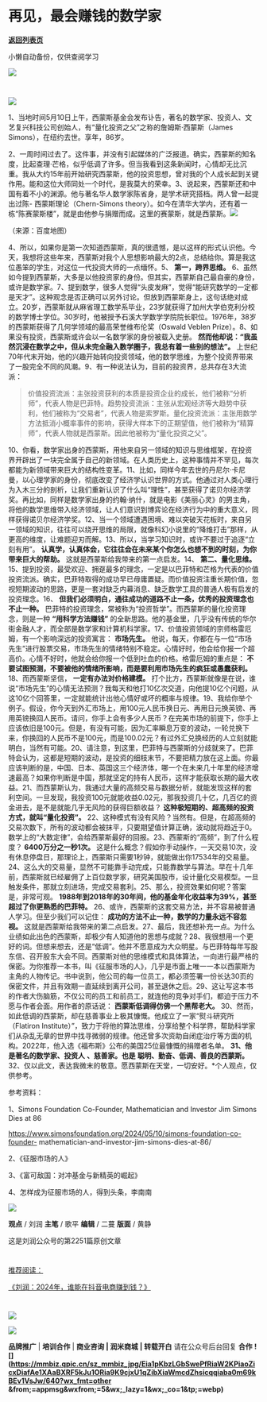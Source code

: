 # 再见，最会赚钱的数学家

[**返回列表页**](/gzh/刘润)

小懒自动备份，仅供查阅学习

‍![](https://mmbiz.qpic.cn/sz_mmbiz_png/Eia1pKbzLGbShFwPjWu0aVJibFzTM5DlxkZZJHiaEyk4QGiceiaroRMukR173LyOyeGMgPhicPqtJ215ficlDcXBy3gRw/640?wx_fmt=other&from;=appmsg&wxfrom;=5&wx;_lazy=1&wx;_co=1&tp;=webp)

#
![](https://mmbiz.qpic.cn/sz_mmbiz_png/Eia1pKbzLGbSlapxBwT1CibMicYTsQ9pxX9m4nayWFqqPxGCiaoeNSOwoKkfpYBsj5eXaIjjVEEatjYgBd8b08PFXw/640?wx_fmt=other&from;=appmsg&wxfrom;=5&wx;_lazy=1&wx;_co=1&tp;=webp)

1、当地时间5月10日上午，西蒙斯基金会发布讣告，著名的数学家、投资人、文艺复兴科技公司创始人，有“量化投资之父”之称的詹姆斯·西蒙斯（James
Simons），在纽约去世。享年，86岁。

2、一周时间过去了。这件事，并没有引起媒体的广泛报道。确实，西蒙斯的知名度，比起查理·芒格，似乎低调了许多。但当我看到这条新闻时，心情却无比沉重。我从大约15年前开始研究西蒙斯，他的投资思想，曾对我的个人成长起到关键作用。能和这位大师同处一个时代，是我莫大的荣幸。3、说起来，西蒙斯还和中国有着不小的渊源。他与著名华人数学家陈省身，是学术研究搭档。两人曾一起提出过陈-
西蒙斯理论（Chern-Simons
theory）。如今在清华大学内，还有着一栋“陈赛蒙斯楼”，就是由他参与捐赠而成。这里的赛蒙斯，就是西蒙斯。![](https://mmbiz.qpic.cn/sz_mmbiz_jpg/Eia1pKbzLGbR2iaYMFzE8YOyEh62hCiadEv2egibmC82H2YVFycafRKS6pdZJB1nNpJUHohH0DMrZRkSl7AHZsyd3Q/640?wx_fmt=jpeg)

（来源：百度地图）

4、所以，如果你是第一次知道西蒙斯，真的很遗憾，是以这样的形式认识他。今天，我想将这些年来，西蒙斯对我个人思想影响最大的2点，总结给你。算是我这位愚笨的学生，对这位一代投资大师的一点缅怀。5、
**第一，跨界思维。**
6、虽然如今提到西蒙斯，大多是以他投资家的身份。但其实，西蒙斯自己最自豪的身份，或许是数学家。7、提到数学，很多人觉得“头皮发麻”，觉得“能研究数学的一定都是天才”。这种观念是否正确可以另外讨论。但放到西蒙斯身上，这句话绝对成立。20岁，西蒙斯就从麻省理工数学系毕业，23岁就获得了加州大学伯克利分校的数学博士学位。30岁时，他被授予石溪大学数学学院院长职位。1976年，38岁的西蒙斯获得了几何学领域的最高荣誉维布伦奖（Oswald
Veblen Prize）。8、如果没有投资，西蒙斯或许会以一名数学家的身份被载入史册。
**然而他却说：“我虽然沉浸在数学之中，但从未完全融入数学圈子，我总有着一些别的想法”。**
上世纪70年代末开始，他的兴趣开始转向投资领域，他的数学思维，为整个投资界带来了一股完全不同的风潮。9、有一种说法认为，目前的投资界，总共存在3大流派：

>
> 价值投资流派：主张投资获利的本质是投资企业的成长，他们被称“分析师”，代表人物是巴菲特。趋势投资流派：主张从宏观经济等大趋势中获利，他们被称为“交易者”，代表人物是索罗斯。量化投资流派：主张用数学方法抵消小概率事件的影响，获得大样本下的正期望值，他们被称为“精算师”，代表人物就是西蒙斯。因此他被称为“量化投资之父”。

10、你看，数学家出身的西蒙斯，用他来自另一领域的知识与思维框架，在投资界开辟出了一块完全属于自己的新领域。在人类历史上，这种事情并不罕见，每次都能为新领域带来巨大的结构性变革。11、比如，同样今年去世的丹尼尔·卡尼曼，以心理学家的身份，彻底改变了经济学认识世界的方式。他通过对人类心理行为入木三分的剖析，让我们重新认识了什么叫“理性”，甚至获得了诺贝尔经济学奖。再比如，同样是数学家出身的约翰·纳什，就是电影《美丽心灵》的男主角，将他的数学思维带入经济领域，让人们意识到博弈论在经济行为中的重大意义，同样获得诺贝尔经济学奖。12、当一个领域遭遇困境、难以突破天花板时，来自另一领域的知识，往往可以绕开思维的局限，就像科幻小说里的“降维打击”那样，从更高的维度，让难题迎刃而解。13、所以，当学习知识时，或许不要过于追逐“立刻有用”。
**认真学，认真体会，它往往会在未来某个你怎么也想不到的时刻，为你带来巨大的帮助。** 这就是西蒙斯给我带来的第一点启发。14、 **第二、量化思维。**
15、提到投资，最受欢迎、拥趸最多的理念，一定是以巴菲特和芒格为代表的价值投资流派。确实，巴菲特取得的成功早已毋庸置疑。而价值投资注重长期价值，忽视短期波动的思路，更是一套对缺乏内幕消息、缺乏数学工具的普通人极有启发的投资理念。16、
**但我们必须明白，通往成功的道路不止一条，优秀的投资理念也不止一种。** 巴菲特的投资理念，常被称为“投资哲学”。而西蒙斯的量化投资理念，则是一种
**“用科学方法赚钱”**
的全新思路。他的基金里，几乎没有传统的华尔街金融人才，而全部是数学家和计算机科学家。17、价值投资领域的宗师格雷厄姆，有一个影响深远的投资寓言：
**市场先生。**
他说，每天，你都在与一位“市场先生”进行股票交易，市场先生的情绪特别不稳定。心情好时，他会给你报一个超高价。心情不好时，他就会给你报一个低到吐血的价格。格雷厄姆的重点是：
**不要试图预测，不要被他的情绪所影响，而是要利用市场先生的疯狂或愚蠢获利。** 18、而西蒙斯坚信， **一定有办法对价格建模。**
打个比方，西蒙斯就像是在说，谁说“市场先生”的心情无法预测？我每天和他打10亿次交道，向他提10亿个问题，从这10亿个回答里，一定就能统计出他心情好或坏的概率与规律。19、我给你举个例子。假设，你今天到外汇市场上，用100元人民币换日元、再用日元换英镑、再用英镑换回人民币。请问，你手上会有多少人民币？在完美市场的前提下，你手上应该依旧是100元。但是，有没有可能，因为汇率瞬息万变的波动，一轮兑换下来，你换回的人民币不是100元，而是100.02元？有过外汇兑换经历的人立刻就能明白，当然有可能。20、请注意，到这里，巴菲特与西蒙斯的分歧就来了。巴菲特会认为，这都是短期的波动，是投资的细枝末节，不要把精力放在这上面。你最应该判断的是，中国、日本、英国这三个经济体，哪一个在未来几十年里的经济增速最高？如果你判断是中国，那就坚定的持有人民币，这样才能获取长期的最大收益。21、而西蒙斯认为，我通过大量的高频交易与数据分析，就能发现这样的套利空间。一旦发现，我投资100元就能收益0.02元，那我投资几十亿，几百亿的资金进去，是不是就能几乎无风险的获得巨额收益？
**这种极短期的、超高频的投资方式，就叫“量化投资”。**
22、这种模式有没有风险？当然有。但是，在超高频的交易次数下，所有的波动都会被抹平，只要期望值计算正确，波动就将趋近于0。数学上的“大数定律”，会给西蒙斯最好的回报。23、西蒙斯的“高频”，到了什么程度？
**6400万分之一秒1次。**
这是什么概念？假如你手动操作，一天交易10次，没有休息停盘日，那理论上，西蒙斯只需要1秒钟，就能做出你17534年的交易量。24、这么大的交易量，显然不可能靠手动完成，只能靠数学与算法。早在十几年前，西蒙斯就已经雇佣了上百位数学家，研究美国股市，设计量化交易模型。一旦触发条件，那就立刻进场，完成交易套利。25、那么，投资效果如何呢？答案是，非常可观。
**1988年到2018年的30年间，他的基金年化收益率为39%，甚至超过了你更熟悉的巴菲特。**
26、或许，西蒙斯的这套交易方法，并不容易被普通人学习。但至少我们可以记住： **成功的方法不止一种，数学的力量永远不容忽视。**
这就是西蒙斯给我带来的第二点启发。27、最后，我还想补充一点。为什么业绩如此出色的西蒙斯，却极少有人知道他的思想与成就？28、我很想用一个更好的词。但想来想去，还是“低调”。他并不愿意成为大众明星。与巴菲特每年写股东信、召开股东大会不同。西蒙斯对他的思维模式和具体算法，一向进行最严格的保密。为你推荐一本书，叫《征服市场的人》，几乎是市面上唯一一本以西蒙斯为主角的人物传记。书中说到，他公司的每一位员工，都必须签署一份长达30页的保密文件，并且有效期一直延续到离开公司，甚至退休之后。29、这让写这本书的作者大伤脑筋，不仅公司的员工和前员工，就连他的竞争对手们，都迫于压力不愿与作者会面。用作者的原话说：
**西蒙斯低调得仿佛一个黑帮老大。** 30、然而，如此低调的西蒙斯，却在慈善事业上极其慷慨。他成立了一家“熨斗研究所（Flatiron
Institute）”，致力于将他的算法思维，分享给整个科学界，帮助科学家们从杂乱无章的世界中找寻微弱的规律。他还曾多次资助自闭症治疗等方面的机构。2022年，他入选《福布斯》公布的美国25位最慷慨的捐赠者名单。
**31、他是著名的数学家、投资人** **、慈善家。也是** **聪明、勤奋、低调、善良的西蒙斯。**
32、仅以此文，表达我微末的敬意。愿西蒙斯在天堂，一切安好。*个人观点，仅供参考。

参考资料：

1、Simons Foundation Co-Founder, Mathematician and Investor Jim Simons Dies at
86

https://www.simonsfoundation.org/2024/05/10/simons-foundation-co-founder-
mathematician-and-investor-jim-simons-dies-at-86/

2、《征服市场的人》

3、《富可敌国：对冲基金与新精英的崛起》

4、怎样成为征服市场的人，得到头条，李南南

![](https://mmbiz.qpic.cn/sz_mmbiz_png/Eia1pKbzLGbSRfGCibu8AM1klREZZvTe2N0shSU5yxjE5ObpYOlXCvcuIc7VgKC7sqZnCcP4X4M8rEXT2ibykdbBA/640?wx_fmt=other&from;=appmsg&wxfrom;=5&wx;_lazy=1&wx;_co=1&tp;=webp)

 **观点** / 刘润 **主笔** / 歌平 **编辑** / 二蔓 **版面** / 黄静

这是刘润公众号的第2251篇原创文章

  

  

  

#
[推荐阅读：](https://mp.weixin.qq.com/s?__biz=MjM5NjM5MjQ4MQ==&mid=2651738452&idx=1&sn=4a4a6376eed2a5eec818a4bc4ccce883&chksm=bd130a1a8a64830cc0f9f5787560faa0b96c68b9ad3c0b8076ad1facea626ba294d8d8ded6b4&token=223662411&lang=zh_CN&scene=21#wechat_redirect)

[《刘润：2024年，谁能在抖音电商赚到钱？》](https://mp.weixin.qq.com/s?__biz=MjM5NjM5MjQ4MQ==&mid=2651738452&idx=1&sn=4a4a6376eed2a5eec818a4bc4ccce883&chksm=bd130a1a8a64830cc0f9f5787560faa0b96c68b9ad3c0b8076ad1facea626ba294d8d8ded6b4&token=223662411&lang=zh_CN&scene=21#wechat_redirect)

#
[](https://mp.weixin.qq.com/s?__biz=MjM5NjM5MjQ4MQ==&mid=2651734816&idx=1&sn=0a60587bb7b6e694b6813bbc48e6c3a6&scene=21#wechat_redirect)

#
[](https://mp.weixin.qq.com/s?__biz=MjM5NjM5MjQ4MQ==&mid=2651733936&idx=2&sn=780873a968af2acbf28cc0b173c50d09&chksm=bd1364fe8a64ede8b1d4fcfb6a69ae9367369b12cfc32fb0f58b85d1d75c12f947f3296eecc8&token=1042145345&lang=zh_CN&scene=21#wechat_redirect)

[![](https://mmbiz.qpic.cn/sz_mmbiz_jpg/Eia1pKbzLGbSd4BChrpTHY90IgexNRicrm6EibYqvnorTHowtUPSQmqK4RP9OV21Ax58O2U3CkDQAHfVS35MaYsIw/640?wx_fmt=other&from;=appmsg&wxfrom;=5&wx;_lazy=1&wx;_co=1&tp;=webp)]()

![](https://mmbiz.qpic.cn/sz_mmbiz_gif/Eia1pKbzLGbR2iaYMFzE8YOyEh62hCiadEvNaUvYFtOb9icmJKawoV2EZZorD1ziaxhjaQsZUzU8xsUY58WUEliay37w/640?wx_fmt=gif&from;=appmsg)

 **品牌推广** | **培训合作** | **商业咨询 | 润米商城** **| 转载开白** 请在公众号后台回复 **合作**
**![](https://mmbiz.qpic.cn/sz_mmbiz_jpg/Eia1pKbzLGbSwePfRiaW2KPiaoZicxDiafAe1XAaBXRF5kJu1ORia9K9cjxU1qZibXiaWmcdZhsicqqiaba0m69kBEv1VsJw/640?wx_fmt=other
&from;=appmsg&wxfrom;=5&wx;_lazy=1&wx;_co=1&tp;=webp)**

